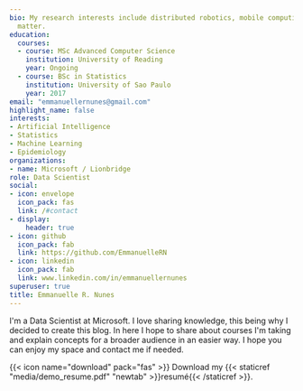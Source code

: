 ```yaml
---
bio: My research interests include distributed robotics, mobile computing and programmable
  matter.
education:
  courses:
  - course: MSc Advanced Computer Science
    institution: University of Reading
    year: Ongoing
  - course: BSc in Statistics
    institution: University of Sao Paulo
    year: 2017
email: "emmanuellernunes@gmail.com"
highlight_name: false
interests:
- Artificial Intelligence
- Statistics
- Machine Learning
- Epidemiology
organizations:
- name: Microsoft / Lionbridge
role: Data Scientist
social:
- icon: envelope
  icon_pack: fas
  link: /#contact
- display:
    header: true
- icon: github
  icon_pack: fab
  link: https://github.com/EmmanuelleRN
- icon: linkedin
  icon_pack: fab
  link: www.linkedin.com/in/emmanuellernunes
superuser: true
title: Emmanuelle R. Nunes
---
```


I'm a Data Scientist at Microsoft. I love sharing knowledge, this being why I decided to create this blog. In here I hope to share about courses I'm taking and explain concepts for a broader audience in an easier way. I hope you can enjoy my space and contact me if needed.

{{< icon name="download" pack="fas" >}} Download my {{< staticref "media/demo_resume.pdf" "newtab" >}}resumé{{< /staticref >}}.
